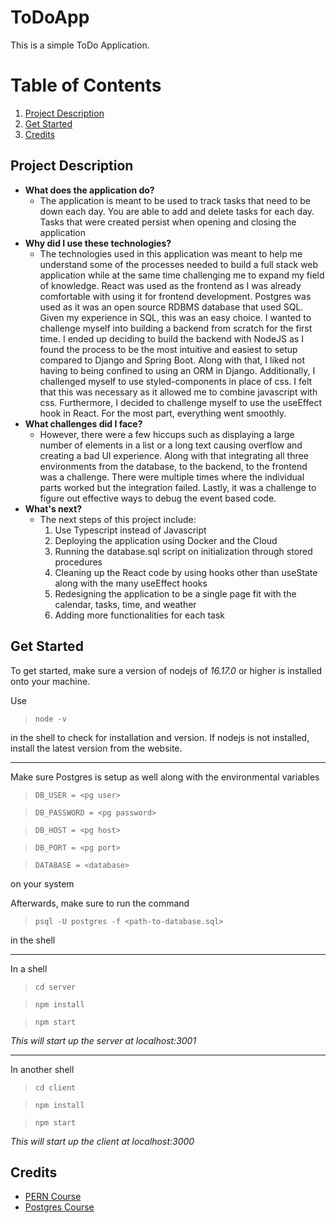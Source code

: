 # ToDoApp
This is a simple ToDo Application.

# Table of Contents

1. [Project Description](#project-description)
2. [Get Started](#get-started)
3. [Credits](#credits)

## Project Description
- **What does the application do?**
    - The application is meant to be used to track tasks that need to be down each day. You are able to add and delete tasks for each day. Tasks that were created persist when opening and closing the application
- **Why did I use these technologies?**
    - The technologies used in this application was meant to help me understand some of the processes needed to build a full stack web application while at the same time challenging me to expand my field of knowledge. React was used as the frontend as I was already comfortable with using it for frontend development. Postgres was used as it was an open source RDBMS database that used SQL. Given my experience in SQL, this was an easy choice. I wanted to challenge myself into building a backend from scratch for the first time. I ended up deciding to build the backend with NodeJS as I found the process to be the most intuitive and easiest to setup compared to Django and Spring Boot. Along with that, I liked not having to being confined to using an ORM in Django. Additionally, I challenged myself to use styled-components in place of css. I felt that this was necessary as it allowed me to combine javascript with css. Furthermore, I decided to challenge myself to use the useEffect hook in React. For the most part, everything went smoothly. 
- **What challenges did I face?**
    - However, there were a few hiccups such as displaying a large number of elements in a list or a long text causing overflow and creating a bad UI experience. Along with that integrating all three environments from the database, to the backend, to the frontend was a challenge. There were multiple times where the individual parts worked but the integration failed. Lastly, it was a challenge to figure out effective ways to debug the event based code.
- **What's next?**
    - The next steps of this project include:
        1. Use Typescript instead of Javascript
        2. Deploying the application using Docker and the Cloud
        3. Running the database.sql script on initialization through stored procedures
        4. Cleaning up the React code by using hooks other than useState along with the many useEffect hooks
        5. Redesigning the application to be a single page fit with the calendar, tasks, time, and weather
        6. Adding more functionalities for each task

## Get Started
To get started, make sure a version of nodejs of *16.17.0* or higher is installed onto your machine.

Use 

>`node -v` 

in the shell to check for installation and version. If nodejs is not installed, install the latest version from the website.

---
Make sure Postgres is setup as well along with the environmental variables

>`DB_USER = <pg user>`

>`DB_PASSWORD = <pg password>`

>`DB_HOST = <pg host>`

>`DB_PORT = <pg port>`

>`DATABASE = <database>`

on your system

Afterwards, make sure to run the command

>`psql -U postgres -f <path-to-database.sql>`

in the shell

---
In a shell

>`cd server`

> `npm install`

> `npm start`

*This will start up the server at localhost:3001*

---
In another shell

> `cd client`

> `npm install`

> `npm start`

*This will start up the client at localhost:3000*

## Credits
- [PERN Course](https://www.youtube.com/watch?v=ldYcgPKEZC8&ab_channel=freeCodeCamp.org)
- [Postgres Course](https://www.youtube.com/watch?v=qw--VYLpxG4&t=1823s&ab_channel=freeCodeCamp.org)